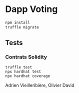 # Dapp Voting

```bash
npm install
truffle migrate
```

## Tests

### Contrats Solidity 
```
truffle test
npx hardhat test 
npx hardhat coverage
```


Adrien Vieilleribière, Olivier David